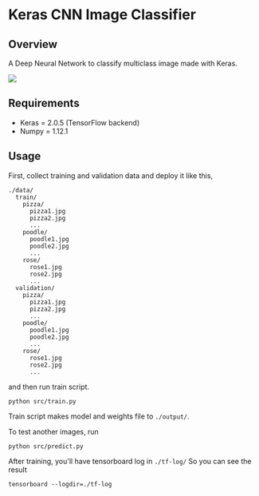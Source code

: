 # Keras CNN Image Classifier

## Overview

A Deep Neural Network to classify multiclass image made with Keras.

<img src="https://github.com/tatsuyah/Keras-CNN-Image-Classifier/blob/master/images/accuracy.png">

## Requirements

  * Keras = 2.0.5 (TensorFlow backend)
  * Numpy = 1.12.1

## Usage

First, collect training and validation data and deploy it like this,
```
./data/
  train/
    pizza/
      pizza1.jpg
      pizza2.jpg
      ...
    poodle/
      poodle1.jpg
      poodle2.jpg
      ...
    rose/
      rose1.jpg
      rose2.jpg
      ...
  validation/
    pizza/
      pizza1.jpg
      pizza2.jpg
      ...
    poodle/
      poodle1.jpg
      poodle2.jpg
      ...
    rose/
      rose1.jpg
      rose2.jpg
      ...
```

and then run train script.

```
python src/train.py
```

Train script makes model and weights file to `./output/`.

To test another images, run

```
python src/predict.py
```

After training, you'll have tensorboard log in `./tf-log/`
So you can see the result

```
tensorboard --logdir=./tf-log
```
